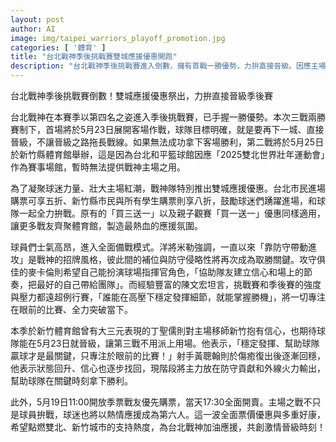 ```yaml
---
layout: post
author: AI
image: img/taipei_warriors_playoff_promotion.jpg
categories: [ '體育' ]
title: "台北戰神季後挑戰賽雙城應援優惠開跑"
description: "台北戰神季後挑戰賽進入倒數，擁有首戰一勝優勢，力拚直接晉級。因應主場場館調整，新竹與台北市民及學生購票享限時折扣，多重優惠鼓勵球迷進場助威。主力球員備戰狀態佳，士氣高昂，全力挑戰季後賽門票，力求連勝晉級，點燃雙北、新竹球迷熱情。"
---
```

台北戰神季後挑戰賽倒數！雙城應援優惠祭出，力拚直接晉級季後賽

台北戰神在本賽季以第四名之姿進入季後挑戰賽，已手握一勝優勢。本次三戰兩勝賽制下，首場將於5月23日展開客場作戰，球隊目標明確，就是要再下一城、直接晉級，不讓晉級之路拖長戰線。如果無法成功拿下客場勝利，第二戰將於5月25日於新竹縣體育館舉辦，這是因為台北和平籃球館因應「2025雙北世界壯年運動會」作為賽事場館，暫時無法提供戰神主場之用。

為了凝聚球迷力量、壯大主場紅潮，戰神隊特別推出雙城應援優惠。台北市民進場購票可享五折、新竹縣市民與所有學生購票則享八折，鼓勵球迷們踴躍進場，和球隊一起全力拚戰。原有的「買三送一」以及親子觀賽「買一送一」優惠同樣適用，讓更多戰友齊聚體育館，製造最熱血的應援氛圍。

球員們士氣高昂，進入全面備戰模式。洋將米勒強調，一直以來「靠防守帶動進攻」是戰神的招牌風格，彼此間的補位與防守侵略性將再次成為取勝關鍵。攻守俱佳的麥卡倫則希望自己能扮演球場指揮官角色，「協助隊友建立信心和場上的節奏，把最好的自己帶給團隊」。而經驗豐富的陳文宏坦言，挑戰賽和季後賽的強度與壓力都遠超例行賽，「誰能在高壓下穩定發揮細節，就能掌握勝機」，將一切專注在眼前的比賽、全力突破當下。

本季於新竹體育館曾有大三元表現的丁聖儒則對主場移師新竹抱有信心，也期待球隊能在5月23日就晉級，讓第三戰不用派上用場。他表示，「穩定發揮、幫助球隊贏球才是最關鍵，只專注於眼前的比賽！」射手黃聰翰則於傷癒復出後逐漸回穩，他表示狀態回升、信心也逐步找回，現階段將主力放在防守貢獻和外線火力輸出，幫助球隊在關鍵時刻拿下勝利。

此外，5月19日11:00開放季票戰友優先購票，當天17:30全面開賣。主場之戰不只是球員拚戰，球迷也將以熱情應援成為第六人。這一波全面票價優惠與多重好康，希望點燃雙北、新竹城市的支持熱度，為台北戰神加油應援，共創激情晉級時刻！